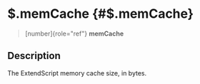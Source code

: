 \$.memCache {#$.memCache}
===========

> [number]{role="ref"} **memCache**

Description
-----------

The ExtendScript memory cache size, in bytes.

